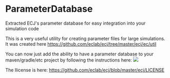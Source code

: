 # ParameterDatabase
Extracted ECJ's parameter database for easy integration into your simulation code


This is a very useful utility for creating parameter files for large simulations.  It was created here https://github.com/eclab/ecj/tree/master/ecj/ec/util

You can now just add the ability to have a parameter database to your maven/gradle/etc project by following the instructions here: [![](https://jitpack.io/v/dwicke/ParameterDatabase.svg)](https://jitpack.io/#dwicke/ParameterDatabase)

The llicense is here: https://github.com/eclab/ecj/blob/master/ecj/LICENSE
